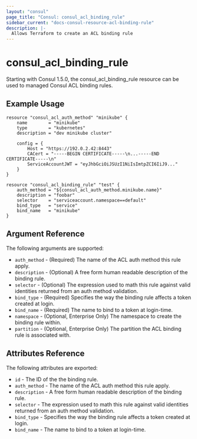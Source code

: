 ```yaml
---
layout: "consul"
page_title: "Consul: consul_acl_binding_rule"
sidebar_current: "docs-consul-resource-acl-binding-rule"
description: |-
  Allows Terraform to create an ACL binding rule
---
```


# consul_acl_binding_rule

Starting with Consul 1.5.0, the consul_acl_binding_rule resource can be used to
managed Consul ACL binding rules.


## Example Usage

```hcl
resource "consul_acl_auth_method" "minikube" {
	name        = "minikube"
    type        = "kubernetes"
    description = "dev minikube cluster"

	config = {
        Host = "https://192.0.2.42:8443"
		CACert = "-----BEGIN CERTIFICATE-----\n...-----END CERTIFICATE-----\n"
        ServiceAccountJWT = "eyJhbGciOiJSUzI1NiIsImtpZCI6IiJ9..."
    }
}

resource "consul_acl_binding_rule" "test" {
	auth_method = "${consul_acl_auth_method.minikube.name}"
	description = "foobar"
	selector    = "serviceaccount.namespace==default"
	bind_type   = "service"
	bind_name   = "minikube"
}
```

## Argument Reference

The following arguments are supported:

* `auth_method` - (Required) The name of the ACL auth method this rule apply.
* `description` - (Optional) A free form human readable description of the binding rule.
* `selector` - (Optional) The expression used to math this rule against valid identities returned from an auth method validation.
* `bind_type` - (Required) Specifies the way the binding rule affects a token created at login.
* `bind_name` - (Required) The name to bind to a token at login-time.
* `namespace` - (Optional, Enterprise Only) The namespace to create the binding rule within.
* `partition` - (Optional, Enterprise Only) The partition the ACL binding rule is associated with.


## Attributes Reference

The following attributes are exported:

* `id` - The ID of the the binding rule.
* `auth_method` - The name of the ACL auth method this rule apply.
* `description` - A free form human readable description of the
binding rule.
* `selector` - The expression used to math this rule against valid
identities returned from an auth method validation.
* `bind_type` - Specifies the way the binding rule affects a token
created at login.
* `bind_name` - The name to bind to a token at login-time.
